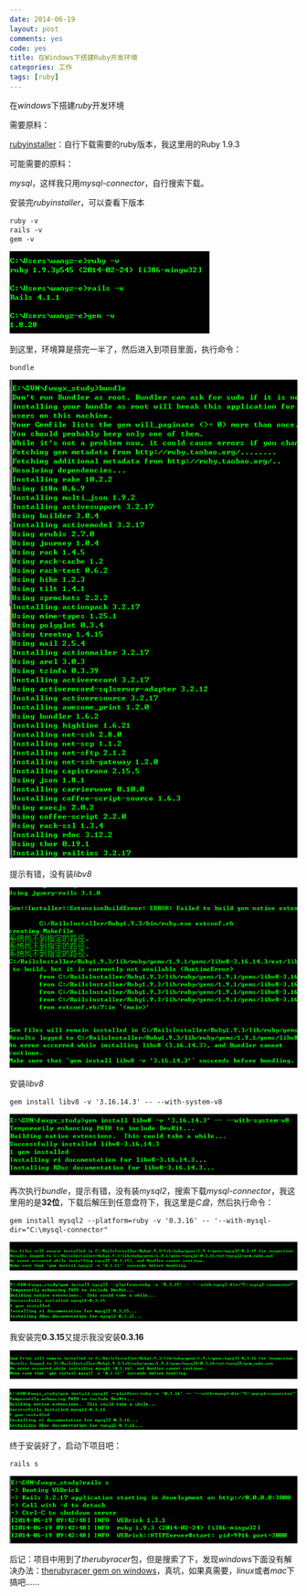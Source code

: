 ```yaml
---
date: 2014-06-19
layout: post
comments: yes
code: yes
title: 在Windows下搭建Ruby开发环境
categories: 工作
tags: [ruby]
---
```


在*windows*下搭建*ruby*开发环境

需要原料：

[rubyinstaller](http://rubyinstaller.org/)：自行下载需要的ruby版本，我这里用的Ruby 1.9.3

可能需要的原料：

*mysql*，这样我只用*mysql-connector*，自行搜索下载。

安装完*rubyinstaller*，可以查看下版本

    ruby -v
    rails -v
    gem -v

[![查看版本](/uploads/2014/06/ruby1.png)](/uploads/2014/06/ruby1.png)

到这里，环境算是搭完一半了，然后进入到项目里面，执行命令：

    bundle

[![bundle](/uploads/2014/06/ruby2.png)](/uploads/2014/06/ruby2.png)

提示有错，没有装*libv8*

[![libv8](/uploads/2014/06/ruby3.png)](/uploads/2014/06/ruby3.png)

安装*libv8*

    gem install libv8 -v '3.16.14.3' -- --with-system-v8

[![libv8完成](/uploads/2014/06/ruby4.png)](/uploads/2014/06/ruby4.png)

再次执行*bundle*，提示有错，没有装*mysql2*，搜索下载*mysql-connector*，我这里用的是**32位**，下载后解压到任意盘符下，我这里是*C盘*，然后执行命令：

    gem install mysql2 --platform=ruby -v '0.3.16' -- '--with-mysql-dir="C:\mysql-connector"

[![mysql2](/uploads/2014/06/ruby5.png)](/uploads/2014/06/ruby5.png)

[![mysql2](/uploads/2014/06/ruby7.png)](/uploads/2014/06/ruby7.png)

我安装完**0.3.15**又提示我没安装**0.3.16**

[![mysql2安装完成](/uploads/2014/06/ruby8.png)](/uploads/2014/06/ruby8.png)

[![mysql2安装完成](/uploads/2014/06/ruby6.png)](/uploads/2014/06/ruby6.png)

终于安装好了，启动下项目吧：

    rails s

[![项目启动](/uploads/2014/06/ruby9.png)](/uploads/2014/06/ruby9.png)

后记：项目中用到了*therubyracer*包，但是搜索了下，发现*windows*下面没有解决办法：[therubyracer gem on windows](http://stackoverflow.com/questions/6356450/therubyracer-gem-on-windows)，真坑，如果真需要，*linux*或者*mac*下搞吧……